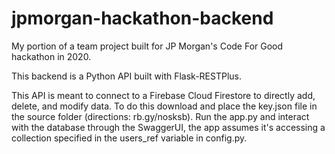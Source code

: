 # jpmorgan-hackathon-backend
My portion of a team project built for JP Morgan's Code For Good hackathon in 2020. 

This backend is a Python API built with Flask-RESTPlus.

This API is meant to connect to a Firebase Cloud Firestore to directly add, delete, and modify data. To do this download and place the key.json file in the source folder (directions: rb.gy/nosksb). Run the app.py and interact with the database through the SwaggerUI, the app assumes it's accessing a collection specified in the users_ref variable in config.py.
